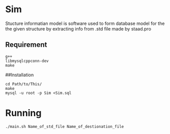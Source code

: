 # Sim

Stucture informatian model is software used to form database model for 
the the given structure by extracting info from .std file made by 
staad.pro


## Requirement 
	
	g++
	libmysqlcppconn-dev
	make 
	
##Installation 
	

	cd Path/to/This/	
	make
	mysql -u root -p Sim <Sim.sql 
	
# Running
	./main.sh Name_of_std_file Name_of_destionation_file
	
	

